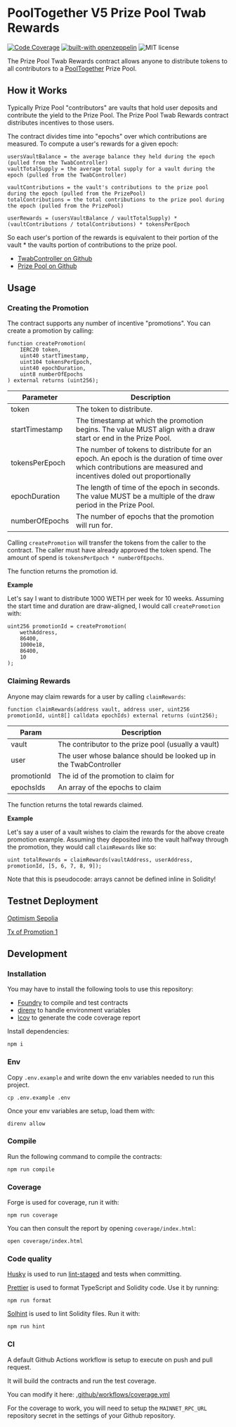 # PoolTogether V5 Prize Pool Twab Rewards

[![Code Coverage](https://github.com/generationsoftware/pt-v5-prize-pool-twab-rewards/actions/workflows/coverage.yml/badge.svg)](https://github.com/generationsoftware/pt-v5-prize-pool-twab-rewards/actions/workflows/coverage.yml)
[![built-with openzeppelin](https://img.shields.io/badge/built%20with-OpenZeppelin-3677FF)](https://docs.openzeppelin.com/)
![MIT license](https://img.shields.io/badge/license-MIT-blue)

The Prize Pool Twab Rewards contract allows anyone to distribute tokens to all contributors to a [PoolTogether](https://pooltogether.com/) Prize Pool.

## How it Works

Typically Prize Pool "contributors" are vaults that hold user deposits and contribute the yield to the Prize Pool. The Prize Pool Twab Rewards contract distributes incentives to those users.

The contract divides time into "epochs" over which contributions are measured. To compute a user's rewards for a given epoch:

```
usersVaultBalance = the average balance they held during the epoch (pulled from the TwabController)
vaultTotalSupply = the average total supply for a vault during the epoch (pulled from the TwabController)

vaultContributions = the vault's contributions to the prize pool during the epoch (pulled from the PrizePool)
totalContributions = the total contributions to the prize pool during the epoch (pulled from the PrizePool)

userRewards = (usersVaultBalance / vaultTotalSupply) * (vaultContributions / totalContributions) * tokensPerEpoch
```

So each user's portion of the rewards is equivalent to their portion of the vault * the vaults portion of contributions to the prize pool.

- [TwabController on Github](https://github.com/GenerationSoftware/pt-v5-twab-controller)
- [Prize Pool on Github](https://github.com/GenerationSoftware/pt-v5-prize-pool)

## Usage

### Creating the Promotion

The contract supports any number of incentive "promotions". You can create a promotion by calling:

```
function createPromotion(
    IERC20 token,
    uint40 startTimestamp,
    uint104 tokensPerEpoch,
    uint40 epochDuration,
    uint8 numberOfEpochs
) external returns (uint256);
```

| Parameter | Description |
| ---- | ----- |
| token | The token to distribute. |
| startTimestamp | The timestamp at which the promotion begins. The value MUST align with a draw start or end in the Prize Pool. |
| tokensPerEpoch | The number of tokens to distribute for an epoch. An epoch is the duration of time over which contributions are measured and incentives doled out proportionally |
| epochDuration | The length of time of the epoch in seconds. The value MUST be a multiple of the draw period in the Prize Pool. |
| numberOfEpochs | The number of epochs that the promotion will run for. |

Calling `createPromotion` will transfer the tokens from the caller to the contract. The caller must have already approved the token spend. The amount of spend is `tokensPerEpoch * numberOfEpochs`.

The function returns the promotion id.

**Example**

Let's say I want to distribute 1000 WETH per week for 10 weeks. Assuming the start time and duration are draw-aligned, I would call `createPromotion` with:

```
uint256 promotionId = createPromotion(
    wethAddress,
    86400,
    1000e18,
    86400,
    10
);
```

### Claiming Rewards

Anyone may claim rewards for a user by calling `claimRewards`:

```
function claimRewards(address vault, address user, uint256 promotionId, uint8[] calldata epochIds) external returns (uint256);
```

| Param | Description |
| --- | --- |
| vault | The contributor to the prize pool (usually a vault) |
| user | The user whose balance should be looked up in the TwabController |
| promotionId | The id of the promotion to claim for |
| epochsIds | An array of the epochs to claim |

The function returns the total rewards claimed.

**Example**

Let's say a user of a vault wishes to claim the rewards for the above create promotion example.  Assuming they deposited into the vault halfway through the promotion, they would call `claimRewards` like so:

```
uint totalRewards = claimRewards(vaultAddress, userAddress, promotionId, [5, 6, 7, 8, 9]);
```

Note that this is pseudocode: arrays cannot be defined inline in Solidity!




## Testnet Deployment

[Optimism Sepolia](https://sepolia-optimism.etherscan.io/address/0x1B7070eb6f871ba0d77470918502F8D788978FA3)

[Tx of Promotion 1](https://sepolia-optimism.etherscan.io/tx/0xed98c647d8f40fb8647b42fed0380a8d66dcdd67b9a3631a6e8f2cfc636752f7)

## Development

### Installation

You may have to install the following tools to use this repository:

- [Foundry](https://github.com/foundry-rs/foundry) to compile and test contracts
- [direnv](https://direnv.net/) to handle environment variables
- [lcov](https://github.com/linux-test-project/lcov) to generate the code coverage report

Install dependencies:

```
npm i
```

### Env

Copy `.env.example` and write down the env variables needed to run this project.

```
cp .env.example .env
```

Once your env variables are setup, load them with:

```
direnv allow
```

### Compile

Run the following command to compile the contracts:

```
npm run compile
```

### Coverage

Forge is used for coverage, run it with:

```
npm run coverage
```

You can then consult the report by opening `coverage/index.html`:

```
open coverage/index.html
```

### Code quality

[Husky](https://typicode.github.io/husky/#/) is used to run [lint-staged](https://github.com/okonet/lint-staged) and tests when committing.

[Prettier](https://prettier.io) is used to format TypeScript and Solidity code. Use it by running:

```
npm run format
```

[Solhint](https://protofire.github.io/solhint/) is used to lint Solidity files. Run it with:

```
npm run hint
```

### CI

A default Github Actions workflow is setup to execute on push and pull request.

It will build the contracts and run the test coverage.

You can modify it here: [.github/workflows/coverage.yml](.github/workflows/coverage.yml)

For the coverage to work, you will need to setup the `MAINNET_RPC_URL` repository secret in the settings of your Github repository.
